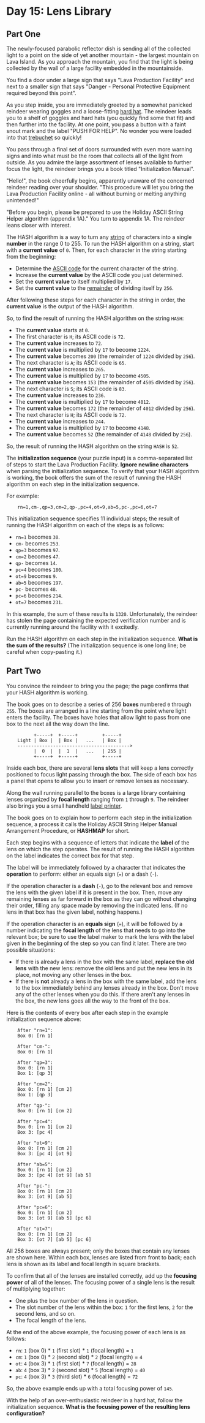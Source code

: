 # Day 15: Lens Library

## Part One

The newly-focused parabolic reflector dish is sending all of the
collected light to a point on the side of yet another mountain - the
largest mountain on Lava Island. As you approach the mountain, you find
that the light is being collected by the wall of a large facility
embedded in the mountainside.

You find a door under a large sign that says "Lava Production Facility"
and next to a smaller sign that says "Danger - Personal Protective
Equipment required beyond this point".

As you step inside, you are immediately greeted by a somewhat panicked
reindeer wearing goggles and a loose-fitting
[hard hat](https://en.wikipedia.org/wiki/Hard_hat). The reindeer leads you
to a shelf of goggles and hard hats (you quickly find some that fit) and
then further into the facility. At one point, you pass a button with a
faint snout mark and the label "PUSH FOR HELP". No wonder you were
loaded into that [trebuchet](../day-01/) so quickly!

You pass through a final set of doors surrounded with even more warning
signs and into what must be the room that collects all of the light from
outside. As you admire the large assortment of lenses available to
further focus the light, the reindeer brings you a book titled
"Initialization Manual".

"Hello!", the book cheerfully begins, apparently unaware of the
concerned reindeer reading over your shoulder. "This procedure will let
you bring the Lava Production Facility online - all without burning or
melting anything unintended!"

"Before you begin, please be prepared to use the Holiday ASCII String
Helper algorithm (appendix 1A)." You turn to appendix 1A. The reindeer
leans closer with interest.

The HASH algorithm is a way to turn any
[string](https://en.wikipedia.org/wiki/String_(computer_science)) of
characters into a single **number** in the range 0 to 255. To run the HASH
algorithm on a string, start with a **current value** of `0`. Then, for
each character in the string starting from the beginning:

- Determine the
  [ASCII code](https://en.wikipedia.org/wiki/ASCII#Printable_characters)
  for the current character of the string.
- Increase the **current value** by the ASCII code you just determined.
- Set the **current value** to itself multiplied by `17`.
- Set the **current value** to the
  [remainder](https://en.wikipedia.org/wiki/Modulo) of dividing itself
  by `256`.

After following these steps for each character in the string in order,
the **current value** is the output of the HASH algorithm.

So, to find the result of running the HASH algorithm on the string
`HASH`:

- The **current value** starts at `0`.
- The first character is `H`; its ASCII code is `72`.
- The **current value** increases to `72`.
- The **current value** is multiplied by `17` to become `1224`.
- The **current value** becomes `200` (the remainder of `1224` divided
  by `256`).
- The next character is `A`; its ASCII code is `65`.
- The **current value** increases to `265`.
- The **current value** is multiplied by `17` to become `4505`.
- The **current value** becomes `153` (the remainder of `4505` divided
  by `256`).
- The next character is `S`; its ASCII code is `83`.
- The **current value** increases to `236`.
- The **current value** is multiplied by `17` to become `4012`.
- The **current value** becomes `172` (the remainder of `4012` divided
  by `256`).
- The next character is `H`; its ASCII code is `72`.
- The **current value** increases to `244`.
- The **current value** is multiplied by `17` to become `4148`.
- The **current value** becomes `52` (the remainder of `4148` divided by
  `256`).

So, the result of running the HASH algorithm on the string `HASH` is
`52`.

The **initialization sequence** (your puzzle input) is a comma-separated
list of steps to start the Lava Production Facility. **Ignore newline
characters** when parsing the initialization sequence. To verify that
your HASH algorithm is working, the book offers the sum of the result of
running the HASH algorithm on each step in the initialization sequence.

For example:

```
    rn=1,cm-,qp=3,cm=2,qp-,pc=4,ot=9,ab=5,pc-,pc=6,ot=7
```

This initialization sequence specifies 11 individual steps; the result
of running the HASH algorithm on each of the steps is as follows:

- `rn=1` becomes `30`.
- `cm-` becomes `253`.
- `qp=3` becomes `97`.
- `cm=2` becomes `47`.
- `qp-` becomes `14`.
- `pc=4` becomes `180`.
- `ot=9` becomes `9`.
- `ab=5` becomes `197`.
- `pc-` becomes `48`.
- `pc=6` becomes `214`.
- `ot=7` becomes `231`.

In this example, the sum of these results is `1320`. Unfortunately, the
reindeer has stolen the page containing the expected verification number
and is currently running around the facility with it excitedly.

Run the HASH algorithm on each step in the initialization sequence.
**What is the sum of the results?** (The initialization sequence is one
long line; be careful when copy-pasting it.)

## Part Two

You convince the reindeer to bring you the page; the page confirms that
your HASH algorithm is working.

The book goes on to describe a series of 256 **boxes** numbered `0`
through `255`. The boxes are arranged in a line starting from the point
where light enters the facility. The boxes have holes that allow light
to pass from one box to the next all the way down the line.

```
          +-----+  +-----+         +-----+
    Light | Box |  | Box |   ...   | Box |
    ----------------------------------------->
          |  0  |  |  1  |   ...   | 255 |
          +-----+  +-----+         +-----+
```

Inside each box, there are several **lens slots** that will keep a lens
correctly positioned to focus light passing through the box. The side of
each box has a panel that opens to allow you to insert or remove lenses
as necessary.

Along the wall running parallel to the boxes is a large library
containing lenses organized by **focal length** ranging from `1` through
`9`. The reindeer also brings you a small handheld
[label printer](https://en.wikipedia.org/wiki/Label_printer).

The book goes on to explain how to perform each step in the
initialization sequence, a process it calls the Holiday ASCII String
Helper Manual Arrangement Procedure, or **HASHMAP** for short.

Each step begins with a sequence of letters that indicate the **label**
of the lens on which the step operates. The result of running the HASH
algorithm on the label indicates the correct box for that step.

The label will be immediately followed by a character that indicates the
**operation** to perform: either an equals sign (`=`) or a dash (`-`).

If the operation character is a **dash** (`-`), go to the relevant box and
remove the lens with the given label if it is present in the box. Then,
move any remaining lenses as far forward in the box as they can go
without changing their order, filling any space made by removing the
indicated lens. (If no lens in that box has the given label, nothing
happens.)

If the operation character is an **equals sign** (`=`), it will be
followed by a number indicating the **focal length** of the lens that
needs to go into the relevant box; be sure to use the label maker to
mark the lens with the label given in the beginning of the step so you
can find it later. There are two possible situations:

- If there is already a lens in the box with the same label, **replace
  the old lens** with the new lens: remove the old lens and put the new
  lens in its place, not moving any other lenses in the box.
- If there is **not** already a lens in the box with the same label, add
  the lens to the box immediately behind any lenses already in the
  box. Don't move any of the other lenses when you do this. If there
  aren't any lenses in the box, the new lens goes all the way to the
  front of the box.

Here is the contents of every box after each step in the example
initialization sequence above:

```
    After "rn=1":
    Box 0: [rn 1]

    After "cm-":
    Box 0: [rn 1]

    After "qp=3":
    Box 0: [rn 1]
    Box 1: [qp 3]

    After "cm=2":
    Box 0: [rn 1] [cm 2]
    Box 1: [qp 3]

    After "qp-":
    Box 0: [rn 1] [cm 2]

    After "pc=4":
    Box 0: [rn 1] [cm 2]
    Box 3: [pc 4]

    After "ot=9":
    Box 0: [rn 1] [cm 2]
    Box 3: [pc 4] [ot 9]

    After "ab=5":
    Box 0: [rn 1] [cm 2]
    Box 3: [pc 4] [ot 9] [ab 5]

    After "pc-":
    Box 0: [rn 1] [cm 2]
    Box 3: [ot 9] [ab 5]

    After "pc=6":
    Box 0: [rn 1] [cm 2]
    Box 3: [ot 9] [ab 5] [pc 6]

    After "ot=7":
    Box 0: [rn 1] [cm 2]
    Box 3: [ot 7] [ab 5] [pc 6]
```

All 256 boxes are always present; only the boxes that contain any lenses
are shown here. Within each box, lenses are listed from front to back;
each lens is shown as its label and focal length in square brackets.

To confirm that all of the lenses are installed correctly, add up the
**focusing power** of all of the lenses. The focusing power of a single
lens is the result of multiplying together:

- One plus the box number of the lens in question.
- The slot number of the lens within the box: `1` for the first lens,
  `2` for the second lens, and so on.
- The focal length of the lens.

At the end of the above example, the focusing power of each lens is as
follows:

- `rn`: `1` (box 0) \* `1` (first slot) \* `1` (focal length) = `1`
- `cm`: `1` (box 0) \* `2` (second slot) \* `2` (focal length) = `4`
- `ot`: `4` (box 3) \* `1` (first slot) \* `7` (focal length) = `28`
- `ab`: `4` (box 3) \* `2` (second slot) \* `5` (focal length) = `40`
- `pc`: `4` (box 3) \* `3` (third slot) \* `6` (focal length) = `72`

So, the above example ends up with a total focusing power of `145`.

With the help of an over-enthusiastic reindeer in a hard hat, follow the
initialization sequence. **What is the focusing power of the resulting
lens configuration?**

